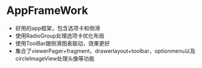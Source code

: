 # AppFrameWork

- 好用的app框架，包含选项卡和侧滑
- 使用RadioGroup处理选项卡优化布局
- 使用ToolBar跟侧滑图表联动，效果更好
- 集合了viewerPager+fragment，drawerlayout+toolbar，optionmenu以及circleImageView处理头像等功能
